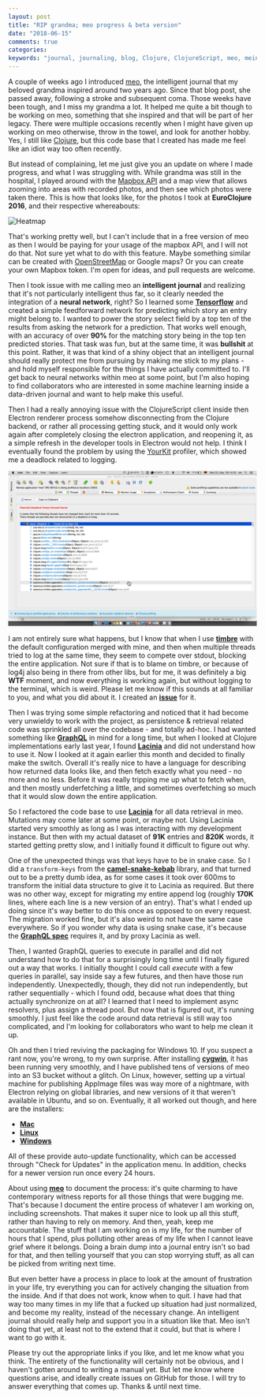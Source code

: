 ```yaml
---
layout: post
title: "RIP grandma; meo progress & beta version"
date: "2018-06-15"
comments: true
categories: 
keywords: "journal, journaling, blog, Clojure, ClojureScript, meo, meins"
---
```


A couple of weeks ago I introduced [meo](https://github.com/matthiasn/meo), the intelligent journal that my beloved grandma inspired around two years ago. Since that blog post, she passed away, following a stroke and subsequent coma. Those weeks have been tough, and I miss my grandma a lot. It helped me quite a bit though to be working on meo, something that she inspired and that will be part of her legacy. There were multiple occasions recently when I might have given up working on meo otherwise, throw in the towel, and look for another hobby. Yes, I still like [Clojure](https://clojure.org/), but this code base that I created has made me feel like an idiot way too often recently.

But instead of complaining, let me just give you an update on where I made progress, and what I was struggling with. While grandma was still in the hospital, I played around with the [Mapbox API](https://www.mapbox.com/api-documentation/) and a map view that allows zooming into areas with recorded photos, and then see which photos were taken there. This is how that looks like, for the photos I took at **EuroClojure 2016**, and their respective whereabouts:

![Heatmap](../images/2018-06-15-heatmap.gif)

That's working pretty well, but I can't include that in a free version of meo as then I would be paying for your usage of the mapbox API, and I will not do that. Not sure yet what to do with this feature. Maybe something similar can be created with [OpenStreetMap](https://www.openstreetmap.org/) or Google maps? Or you can create your own Mapbox token. I'm open for ideas, and pull requests are welcome.

Then I took issue with me calling meo an **intelligent journal** and realizing that it's not particularly intelligent thus far, so it clearly needed the integration of a **neural network**, right? So I learned some **[Tensorflow](https://www.tensorflow.org/)** and created a simple feedforward network for predicting which story an entry might belong to. I wanted to power the story select field by a top ten of the results from asking the network for a prediction. That works well enough, with an accuracy of over **90%** for the matching story being in the top ten predicted stories. That task was fun, but at the same time, it was **bullshit** at this point. Rather, it was that kind of a shiny object that an intelligent journal should really protect me from pursuing by making me stick to my plans - and hold myself responsible for the things I have actually committed to. I'll get back to neural networks within meo at some point, but I'm also hoping to find collaborators who are interested in some machine learning inside a data-driven journal and want to help make this useful.

Then I had a really annoying issue with the ClojureScript client inside then Electron renderer process somehow disconnecting from the Clojure backend, or rather all processing getting stuck, and it would only work again after completely closing the electron application, and reopening it, as a simple refresh in the developer tools in Electron would not help. I think I eventually found the problem by using the [YourKit](https://www.yourkit.com/) profiler, which showed me a deadlock related to logging. 

![Yourkit](../images/1527025951656.png)

I am not entirely sure what happens, but I know that when I use **[timbre](https://github.com/ptaoussanis/timbre)** with the default configuration merged with mine, and then when multiple threads tried to log at the same time, they seem to compete over stdout, blocking the entire application. Not sure if that is to blame on timbre, or because of log4j also being in there from other libs, but for me, it was definitely a big **WTF** moment, and now everything is working again, but without logging to the terminal, which is weird. Please let me know if this sounds at all familiar to you, and what you did about it. I created an **[issue](https://github.com/matthiasn/meo/issues/13)** for it.

Then I was trying some simple refactoring and noticed that it had become very unwieldy to work with the project, as persistence & retrieval related code was sprinkled all over the codebase - and totally ad-hoc. I had wanted something like **[GraphQL](https://graphql.org)** in mind for a long time, but when I looked at Clojure implementations early last year, I found **[Lacinia](https://github.com/walmartlabs/lacinia)** and did not understand how to use it. Now I looked at it again earlier this month and decided to finally make the switch. Overall it's really nice to have a language for describing how returned data looks like, and then fetch exactly what you need - no more and no less. Before it was really tripping me up what to fetch when, and then mostly underfetching a little, and sometimes overfetching so much that it would slow down the entire application.

So I refactored the code base to use **[Lacinia](https://github.com/walmartlabs/lacinia)** for all data retrieval in meo. Mutations may come later at some point, or maybe not. Using Lacinia started very smoothly as long as I was interacting with my development instance. But then with my actual dataset of **91K** entries and **820K** words, it started getting pretty slow, and I initially found it difficult to figure out why. 

One of the unexpected things was that keys have to be in snake case. So I did a `transform-keys` from the **[camel-snake-kebab](https://github.com/qerub/camel-snake-kebab)** library, and that turned out to be a pretty dumb idea, as for some cases it took over 600ms to transform the initial data structure to give it to Lacinia as required. But there was no other way, except for migrating my entire append log (roughly **170K** lines, where each line is a new version of an entry). That's what I ended up doing since it's way better to do this once as opposed to on every request. The migration worked fine, but it's also weird to not have the same case everywhere. So if you wonder why data is using snake case, it's because the **[GraphQL spec](http://facebook.github.io/graphql/June2018/)** requires it, and by proxy Lacinia as well.

Then, I wanted GraphQL queries to execute in parallel and did not understand how to do that for a surprisingly long time until I finally figured out a way that works. I initially thought I could call *execute* with a few queries in parallel, say inside say a few futures, and then have those run independently. Unexpectedly, though, they did not run independently, but rather sequentially - which I found odd, because what does that thing actually synchronize on at all? I learned that I need to implement async resolvers, plus assign a thread pool. But now that is figured out, it's running smoothly. I just feel like the code around data retrieval is still way too complicated, and I'm looking for collaborators who want to help me clean it up.

Oh and then I tried reviving the packaging for Windows 10. If you suspect a rant now, you're wrong, to my own surprise. After installing **[cygwin](https://www.cygwin.com/)**, it has been running very smoothly, and I have published tens of versions of meo into an S3 bucket without a glitch. On Linux, however, setting up a virtual machine for publishing AppImage files was way more of a nightmare, with Electron relying on global libraries, and new versions of it that weren't available in Ubuntu, and so on. Eventually, it all worked out though, and here are the installers:

- **[Mac](https://rebrand.ly/meo-release-mac)**
- **[Linux](http://rebrand.ly/meo-release-linux)**
- **[Windows](http://rebrand.ly/meo-release-windows)**

All of these provide auto-update functionality, which can be accessed through "Check for Updates" in the application menu. In addition, checks for a newer version run once every 24 hours.

About using **[meo](https://github.com/matthiasn/meo)** to document the process: it's quite charming to have contemporary witness reports for all those things that were bugging me. That's because I document the entire process of whatever I am working on, including screenshots. That makes it super nice to look up all this stuff, rather than having to rely on memory. And then, yeah, keep me accountable. The stuff that I am working on is my life, for the number of hours that I spend, plus polluting other areas of my life when I cannot leave grief where it belongs. Doing a brain dump into a journal entry isn't so bad for that, and then telling yourself that you can stop worrying stuff, as all can be picked from writing next time.

But even better have a process in place to look at the amount of frustration in your life, try everything you can for actively changing the situation from the inside. And if that does not work, know when to quit. I have had that way too many times in my life that a fucked up situation had just normalized, and become my reality, instead of the necessary change. An intelligent journal should really help and support you in a situation like that. Meo isn't doing that yet, at least not to the extend that it could, but that is where I want to go with it.

Please try out the appropriate links if you like, and let me know what you think. The entirety of the functionality will certainly not be obvious, and I haven't gotten around to writing a manual yet. But let me know where questions arise, and ideally create issues on GitHub for those. I will try to answer everything that comes up. Thanks & until next time. 
